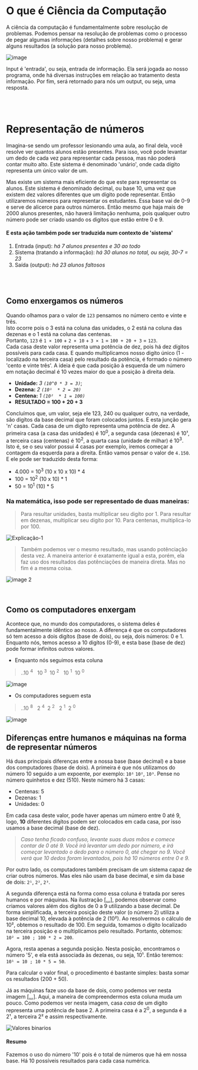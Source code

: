# O que é Ciência da Computação
A ciência da computação é fundamentalmente sobre resolução de problemas.
Podemos pensar na resolução de problemas como o processo de pegar algumas informações (detalhes sobre nosso problema) e gerar alguns resultados (a solução para nosso problema). 

![image](https://github.com/FireguiQueen/CC50/assets/98475125/62364135-bb2d-467b-b31e-9bd1114e2061)

Input é 'entrada', ou seja, entrada de informação. Ela será jogada ao nosso programa, onde
há diversas instruções em relação ao tratamento desta informação. Por fim, será retornado para nós um output, ou seja, uma resposta.

</br>
</br>


# Representação de números
Imagina-se sendo um professor lesionando uma aula, ao final dela, você resolve ver quantos alunos estão presentes. Para isso, você pode levantar um dedo de cada vez para representar cada pessoa, mas não poderá contar muito alto. Este sistema é denominado 'unário', onde cada dígito representa um único valor de um.

Mas existe um sistema mais eficiente do que este para representar os alunos.
Este sistema é denominado decimal, ou base 10, uma vez que existem dez valores diferentes que um dígito pode representar. Então utilizaremos números para representar os estudantes. 
Essa base vai de 0-9 e serve de alicerce para outros números. Então mesmo que haja mais de 2000 alunos presentes, não haverá limitação nenhuma, pois qualquer outro número pode ser criado usando os digitos que estão entre 0 e 9.

#### E esta ação também pode ser traduzida num contexto de 'sistema'
1. Entrada (input): _há 7 alunos presentes e 30 ao todo_ 
2. Sistema (tratando a informação): _há 30 alunos no total, ou seja, 30-7 = 23_
3. Saída (output): _há 23 alunos faltosos_


</br>
</br>

## Como enxergamos os números
Quando olhamos para o valor de `123` pensamos no número cento e vinte e três. </br>Isto ocorre pois o 3 está na coluna das unidades, o 2 está na coluna das dezenas e o 1 está na coluna das centenas. </br>
Portanto, `123` é `1 × 100` + `2 × 10` + `3 × 1` = `100 + 20 + 3` = `123`. </br>
Cada casa deste valor representa uma potência de dez, pois há dez dígitos possíveis para cada casa.  E quando multiplicamos nosso digíto único (1 - localizado na terceira casa) pelo resultado da potência, é formado o número 'cento e vinte três'. A ideia é que cada posição à esquerda de um número em notação decimal é 10 vezes maior do que a posição à direita dela.
- __Unidade:__ _3 `(10^0 * 3 = 3)`_;
- __Dezena:__ _2  `(10¹  * 2 = 20)`_
- __Centena:__ _1  `(10²  * 1 = 100)`_
- __RESULTADO = 100 + 20 + 3__  

Concluímos que, um valor, seja ele 123, 240 ou qualquer outro, na verdade, são digítos da base decimal que foram colocados juntos. E esta junção gera 'n' casas. Cada casa de um digíto representa uma potência de dez. A primeira casa (a casa das unidades) é 10<sup>0</sup>, a segunda casa (dezenas) é 10¹, a terceira casa (centenas) é 10<sup>2</sup>, a quarta casa (unidade de milhar) é 10<sup>3</sup>.
Isto é, se o seu valor possui 4 casas por exemplo, iremos começar a contagem da esquerda para a direita. Então vamos pensar o valor de `4.150`. E ele pode ser traduzido desta forma:
- 4.000 = 10<sup>3</sup> (10 x 10 x 10) * 4 
- 100 = 10<sup>2</sup> (10 x 10) * 1
- 50 = 10<sup>1</sup> (10) * 5

### Na matemática, isso pode ser representado de duas maneiras: 

> Para resultar unidades, basta multiplicar seu digíto por 1. Para resultar em dezenas, multiplicar seu digíto por 10. Para centenas, multiplica-lo por 100. 

![Explicação-1](https://github.com/FireguiQueen/CC50/assets/98475125/cc43c2df-c7c0-4d91-bd86-b6047e0e4a91)

> Também podemos ver o mesmo resultado, mas usando potênciação desta vez. A maneira anterior é exatamente igual a esta, porém, ela faz uso dos resultados das potênciações de maneira direta. Mas no fim é a mesma coisa.  <a name="img1"> </a>

![image 2](https://github.com/FireguiQueen/CC50/assets/98475125/43cf09fb-06c8-4d56-906b-0cd7022c1f76) 


</br>

## Como os computadores enxergam
Acontece que, no mundo dos computadores, o sistema deles é fundamentalmente idêntico ao nosso.
A diferença é que os computadores só tem acesso a dois digítos (base de dois), ou seja, dois números: 0 e 1. </br>
Enquanto nós, temos acesso a 10 digítos (0-9), e esta base (base de dez) pode formar infinitos outros valores. 

* Enquanto nós seguimos esta coluna
> ..10 <sup>4</sup> &nbsp; 10 <sup>3</sup>&nbsp; 10 <sup>2</sup> &nbsp; 10 <sup>1</sup>&nbsp; 10 <sup>0</sup>

![image](https://github.com/FireguiQueen/CC50/assets/98475125/6f0a983d-9674-4378-857c-24dc1469336c)


* Os computadores seguem esta <a name="img2"> </a>
> ..10 <sup>8</sup> &nbsp; 2 <sup>4</sup>&nbsp; 2 <sup>2</sup> &nbsp; 2 <sup>1</sup>&nbsp; 2 <sup>0</sup>

![image](https://github.com/FireguiQueen/CC50/assets/98475125/38d021f4-3a21-4420-a6f5-553ab31b898e)

## Diferenças entre humanos e máquinas na forma de representar números
Há duas principais diferenças entre a nossa base (base decimal) e a base dos computadores (base de dois). A primeira é que nós utilizamos do número 10 seguido a um expoente, por exemplo: `10¹` `10²`, `10³`.
Pense no número quinhetos e dez (510). Neste número há 3 casas: 
- Centenas: 5
- Dezenas: 1
- Unidades: 0

Em cada casa deste valor, pode haver apenas um número entre 0 até 9, logo, __10__ diferentes digítos podem ser colocados em cada casa, por isso usamos a base decimal (base de dez).
> _Caso tenha ficado confuso, levante suas duas mãos e comece contar de 0 até 9. Você irá levantar um dedo por número, e irá começar levantado o dedo para o número 0, até chegar no 9. Você verá que 10 dedos foram levantados, pois há 10 números entre 0 e 9._

Por outro lado, os computadores também precisam de um sistema capaz de criar outros números.
Mas eles não usam da base decimal, e sim da base de dois: `2¹`, `2²`, `2³`.

A segunda diferença está na forma como essa coluna é tratada por seres humanos e por máquinas. Na ilustração <a href="#img1">[...]</a>, podemos observar como criamos valores além dos digítos de 0 a 9 utilizando a base decimal. De forma simplificada, a terceira posição deste valor (o número 2) utiliza a base decimal 10, elevada à potência de 2 (10²). Ao resolvermos o cálculo de 10², obtemos o resultado de 100. 
Em seguida, tomamos o dígito localizado na terceira posição e o multiplicamos pelo resultado. Portanto, obtemos: `10² = 100 ; 100 * 2 = 200`.

Agora, resta apenas a segunda posição. Nesta posição, encontramos o número '5', e ela está associada às dezenas, ou seja, 10¹.
Então teremos: `10¹ = 10 ; 10 * 5 = 50`.

Para calcular o valor final, o procedimento é bastante simples: basta somar os resultados (200 + 50). 


Já as máquinas faze uso da base de dois, como podemos ver nesta imagem <a href="#img2">[...]</a>. Aqui, a maneira de compreendermos esta coluna muda um pouco. 
Como podemos ver nesta imagem, casa _casa_ de um digíto representa uma potência de base 2.
A primeira casa é a 2<sup>0</sup>, a segunda é a 2¹, a terceira 2² e assim respectivamente.

![Valores binarios](https://github.com/FireguiQueen/CC50/assets/98475125/10620426-633c-48b8-84c1-2e5331b31b75)



#### Resumo
Fazemos o uso do número '10' pois é o total de números que há em nossa base. Há 10 possíveis resultados para cada casa numérica. 








